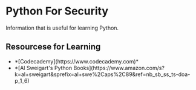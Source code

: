 # Python For Security

Information that is useful for learning Python.

## Resourcese for Learning ##

<ul>
  <li>*[Codecademy](https://www.codecademy.com)*</li>
  <li>*[Al Sweigart's Python Books](https://www.amazon.com/s?k=al+sweigart&sprefix=al+swe%2Caps%2C89&ref=nb_sb_ss_ts-doa-p_1_6)</li>


